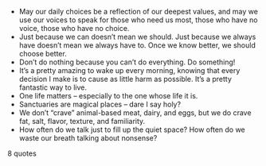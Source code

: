  - May our daily choices be a reflection of our deepest values, and may we use our voices to speak for those who need us most, those who have no voice, those who have no choice.
 - Just because we can doesn’t mean we should. Just because we always have doesn’t mean we always have to. Once we know better, we should choose better.
 - Don’t do nothing because you can’t do everything. Do something!
 - It’s a pretty amazing to wake up every morning, knowing that every decision I make is to cause as little harm as possible. It’s a pretty fantastic way to live.
 - One life matters – especially to the one whose life it is.
 - Sanctuaries are magical places – dare I say holy?
 - We don’t “crave” animal-based meat, dairy, and eggs, but we do crave fat, salt, flavor, texture, and familiarity.
 - How often do we talk just to fill up the quiet space? How often do we waste our breath talking about nonsense?

8 quotes